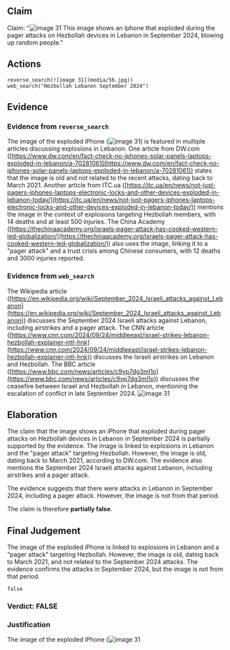 ## Claim
Claim: "![image 31](media/56.jpg) This image shows an Iphone that exploded during the pager attacks on Hezbollah devices in Lebanon in September 2024, blowing up random people."

## Actions
```
reverse_search(![image 31](media/56.jpg))
web_search("Hezbollah Lebanon September 2024")
```

## Evidence
### Evidence from `reverse_search`
The image of the exploded iPhone (![image 31](media/56.jpg)) is featured in multiple articles discussing explosions in Lebanon. One article from DW.com ([https://www.dw.com/en/fact-check-no-iphones-solar-panels-laptops-exploded-in-lebanon/a-70281061](https://www.dw.com/en/fact-check-no-iphones-solar-panels-laptops-exploded-in-lebanon/a-70281061)) states that the image is old and not related to the recent attacks, dating back to March 2021. Another article from ITC.ua ([https://itc.ua/en/news/not-just-pagers-iphones-laptops-electronic-locks-and-other-devices-exploded-in-lebanon-today/](https://itc.ua/en/news/not-just-pagers-iphones-laptops-electronic-locks-and-other-devices-exploded-in-lebanon-today/)) mentions the image in the context of explosions targeting Hezbollah members, with 14 deaths and at least 500 injuries. The China Academy ([https://thechinaacademy.org/israels-pager-attack-has-cooked-western-led-globalization/](https://thechinaacademy.org/israels-pager-attack-has-cooked-western-led-globalization/)) also uses the image, linking it to a "pager attack" and a trust crisis among Chinese consumers, with 12 deaths and 3000 injuries reported.


### Evidence from `web_search`
The Wikipedia article ([https://en.wikipedia.org/wiki/September_2024_Israeli_attacks_against_Lebanon](https://en.wikipedia.org/wiki/September_2024_Israeli_attacks_against_Lebanon)) discusses the September 2024 Israeli attacks against Lebanon, including airstrikes and a pager attack. The CNN article ([https://www.cnn.com/2024/09/24/middleeast/israel-strikes-lebanon-hezbollah-explainer-intl-hnk](https://www.cnn.com/2024/09/24/middleeast/israel-strikes-lebanon-hezbollah-explainer-intl-hnk)) discusses the Israeli airstrikes on Lebanon and Hezbollah. The BBC article ([https://www.bbc.com/news/articles/c9vp7dg3ml1o](https://www.bbc.com/news/articles/c9vp7dg3ml1o)) discusses the ceasefire between Israel and Hezbollah in Lebanon, mentioning the escalation of conflict in late September 2024. ![image 31](media/56.jpg)

## Elaboration
The claim that the image shows an iPhone that exploded during pager attacks on Hezbollah devices in Lebanon in September 2024 is partially supported by the evidence. The image is linked to explosions in Lebanon and the "pager attack" targeting Hezbollah. However, the image is old, dating back to March 2021, according to DW.com. The evidence also mentions the September 2024 Israeli attacks against Lebanon, including airstrikes and a pager attack.

The evidence suggests that there were attacks in Lebanon in September 2024, including a pager attack. However, the image is not from that period.

The claim is therefore **partially false**.


## Final Judgement
The image of the exploded iPhone is linked to explosions in Lebanon and a "pager attack" targeting Hezbollah. However, the image is old, dating back to March 2021, and not related to the September 2024 attacks. The evidence confirms the attacks in September 2024, but the image is not from that period.

`false`

### Verdict: FALSE

### Justification
The image of the exploded iPhone (![image 31](media/56.jpg)
